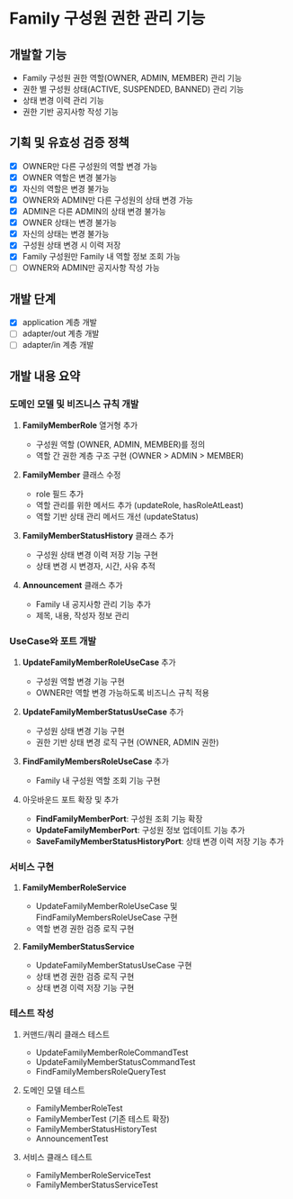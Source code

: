 # Family 구성원 권한 관리 기능

## 개발할 기능
- Family 구성원 권한 역할(OWNER, ADMIN, MEMBER) 관리 기능
- 권한 별 구성원 상태(ACTIVE, SUSPENDED, BANNED) 관리 기능
- 상태 변경 이력 관리 기능
- 권한 기반 공지사항 작성 기능

## 기획 및 유효성 검증 정책
- [x] OWNER만 다른 구성원의 역할 변경 가능
- [x] OWNER 역할은 변경 불가능
- [x] 자신의 역할은 변경 불가능
- [x] OWNER와 ADMIN만 다른 구성원의 상태 변경 가능
- [x] ADMIN은 다른 ADMIN의 상태 변경 불가능
- [x] OWNER 상태는 변경 불가능
- [x] 자신의 상태는 변경 불가능
- [x] 구성원 상태 변경 시 이력 저장
- [x] Family 구성원만 Family 내 역할 정보 조회 가능
- [ ] OWNER와 ADMIN만 공지사항 작성 가능

## 개발 단계
- [x] application 계층 개발
- [ ] adapter/out 계층 개발
- [ ] adapter/in 계층 개발

## 개발 내용 요약

### 도메인 모델 및 비즈니스 규칙 개발 

1. **FamilyMemberRole** 열거형 추가
   - 구성원 역할 (OWNER, ADMIN, MEMBER)를 정의
   - 역할 간 권한 계층 구조 구현 (OWNER > ADMIN > MEMBER)

2. **FamilyMember** 클래스 수정
   - role 필드 추가
   - 역할 관리를 위한 메서드 추가 (updateRole, hasRoleAtLeast)
   - 역할 기반 상태 관리 메서드 개선 (updateStatus)

3. **FamilyMemberStatusHistory** 클래스 추가
   - 구성원 상태 변경 이력 저장 기능 구현
   - 상태 변경 시 변경자, 시간, 사유 추적

4. **Announcement** 클래스 추가
   - Family 내 공지사항 관리 기능 추가
   - 제목, 내용, 작성자 정보 관리

### UseCase와 포트 개발

1. **UpdateFamilyMemberRoleUseCase** 추가
   - 구성원 역할 변경 기능 구현
   - OWNER만 역할 변경 가능하도록 비즈니스 규칙 적용

2. **UpdateFamilyMemberStatusUseCase** 추가
   - 구성원 상태 변경 기능 구현
   - 권한 기반 상태 변경 로직 구현 (OWNER, ADMIN 권한)

3. **FindFamilyMembersRoleUseCase** 추가
   - Family 내 구성원 역할 조회 기능 구현

4. 아웃바운드 포트 확장 및 추가
   - **FindFamilyMemberPort**: 구성원 조회 기능 확장
   - **UpdateFamilyMemberPort**: 구성원 정보 업데이트 기능 추가
   - **SaveFamilyMemberStatusHistoryPort**: 상태 변경 이력 저장 기능 추가

### 서비스 구현

1. **FamilyMemberRoleService**
   - UpdateFamilyMemberRoleUseCase 및 FindFamilyMembersRoleUseCase 구현
   - 역할 변경 권한 검증 로직 구현

2. **FamilyMemberStatusService**
   - UpdateFamilyMemberStatusUseCase 구현
   - 상태 변경 권한 검증 로직 구현
   - 상태 변경 이력 저장 기능 구현

### 테스트 작성

1. 커맨드/쿼리 클래스 테스트
   - UpdateFamilyMemberRoleCommandTest
   - UpdateFamilyMemberStatusCommandTest
   - FindFamilyMembersRoleQueryTest

2. 도메인 모델 테스트
   - FamilyMemberRoleTest
   - FamilyMemberTest (기존 테스트 확장)
   - FamilyMemberStatusHistoryTest
   - AnnouncementTest

3. 서비스 클래스 테스트
   - FamilyMemberRoleServiceTest
   - FamilyMemberStatusServiceTest

